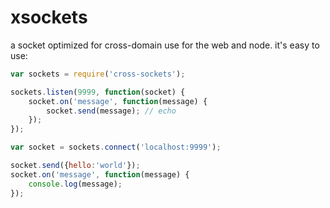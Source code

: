 # xsockets

a socket optimized for cross-domain use for the web and node. it's easy to use:

``` js
var sockets = require('cross-sockets');

sockets.listen(9999, function(socket) {
	socket.on('message', function(message) {
		socket.send(message); // echo
	});
});

var socket = sockets.connect('localhost:9999');

socket.send({hello:'world'});
socket.on('message', function(message) {
	console.log(message);
});

```